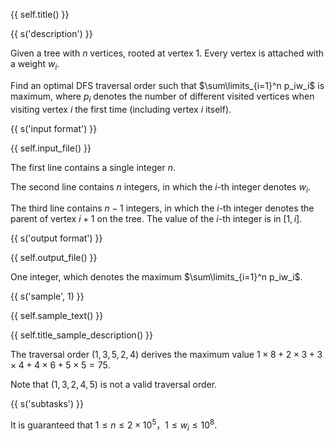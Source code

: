 {{ self.title() }}

{{ s('description') }}

Given a tree with $n$ vertices, rooted at vertex $1$. Every vertex is attached with a weight $w_i$.

Find an optimal DFS traversal order such that $\sum\limits_{i=1}^n p_iw_i$ is maximum, where $p_i$ denotes the number of different visited vertices when visiting vertex $i$ the first time (including vertex $i$ itself).

{{ s('input format') }}

{{ self.input_file() }}

The first line contains a single integer $n$.

The second line contains $n$ integers, in which the $i$-th integer denotes $w_i$.

The third line contains $n-1$ integers, in which the $i$-th integer denotes the parent of vertex $i+1$ on the tree. The value of the $i$-th integer is in $[1,i]$.

{{ s('output format') }}

{{ self.output_file() }}

One integer, which denotes the maximum $\sum\limits_{i=1}^n p_iw_i$.

{{ s('sample', 1) }}

{{ self.sample_text() }}

{{ self.title_sample_description() }}

The traversal order $(1,3,5,2,4)$ derives the maximum value $1\times 8+2\times 3+3\times 4+4\times 6+5\times 5=75$.

Note that $(1,3,2,4,5)$ is not a valid traversal order.

{{ s('subtasks') }}

It is guaranteed that $1\le n \le 2\times 10^5$，$1\le w_i \le 10^8$.
